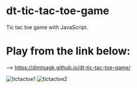# dt-tic-tac-toe-game
Tic tac toe game with JavaScript.

# Play from the link below:
--> https://dimtsagk.github.io/dt-tic-tac-toe-game/

![tictactoe1](https://github.com/user-attachments/assets/24db2766-cb14-4e0b-ba1c-a1970fc2adb6)
![tictactoe2](https://github.com/user-attachments/assets/bceba789-a1b4-4ded-864e-a36c86a0c77a)
